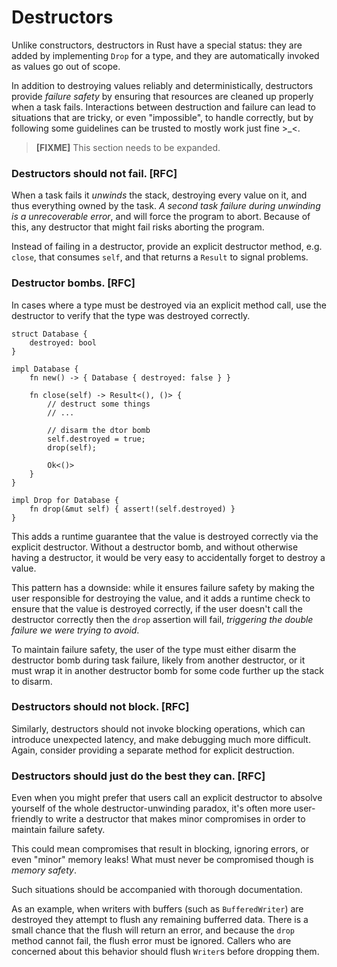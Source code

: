 # Destructors

Unlike constructors, destructors in Rust have a special status: they are added
by implementing `Drop` for a type, and they are automatically invoked as values
go out of scope.

In addition to destroying values reliably and deterministically,
destructors provide *failure safety* by ensuring that resources are cleaned
up properly when a task fails.
Interactions between destruction and failure can lead to
situations that are tricky, or even "impossible",
to handle correctly,
but by following some guidelines can be trusted to mostly work just fine >_<.

> **[FIXME]** This section needs to be expanded.

### Destructors should not fail. [RFC]

When a task fails it *unwinds* the stack,
destroying every value on it,
and thus everything owned by the task.
*A second task failure during unwinding is a unrecoverable error*,
and will force the program to abort.
Because of this, any destructor that might fail risks aborting the program.

Instead of failing in a destructor,
provide an explicit destructor method, e.g. `close`,
that consumes `self`,
and that returns a `Result` to signal problems.

### Destructor bombs. [RFC]

In cases where a type must be destroyed via an explicit method call,
use the destructor to verify that the type was destroyed correctly.

```
struct Database {
    destroyed: bool
}

impl Database {
    fn new() -> { Database { destroyed: false } }

    fn close(self) -> Result<(), ()> {
        // destruct some things
        // ...

        // disarm the dtor bomb
        self.destroyed = true;
        drop(self);

        Ok<()>
    }
}

impl Drop for Database {
    fn drop(&mut self) { assert!(self.destroyed) }
}
```

This adds a runtime guarantee that the value is destroyed
correctly via the explicit destructor.
Without a destructor bomb,
and without otherwise having a destructor,
it would be very easy to accidentally forget
to destroy a value.

This pattern has a downside:
while it ensures failure safety by making the user responsible
for destroying the value,
and it adds a runtime check to ensure that the value is destroyed correctly,
if the user doesn't call the destructor correctly then the `drop` assertion will fail,
*triggering the double failure we were trying to avoid*.

To maintain failure safety,
the user of the type must either disarm the destructor bomb during task failure,
likely from another destructor,
or it must wrap it in another destructor bomb for some code further up the stack to disarm.

### Destructors should not block. [RFC]

Similarly, destructors should not invoke blocking operations,
which can introduce unexpected latency,
and make debugging much more difficult.
Again, consider providing a separate method for explicit destruction.

### Destructors should just do the best they can. [RFC]

Even when you might prefer that users call an explicit destructor
to absolve yourself of the whole destructor-unwinding paradox,
it's often more user-friendly to write a destructor that makes
minor compromises in order to maintain failure safety.

This could mean compromises that result in blocking, ignoring errors,
or even "minor" memory leaks! What must never be compromised though
is *memory safety*.

Such situations should be accompanied with thorough documentation.

As an example,
when writers with buffers (such as `BufferedWriter`) are destroyed they attempt
to flush any remaining bufferred data.
There is a small chance that the flush will return an error,
and because the `drop` method cannot fail,
the flush error must be ignored.
Callers who are concerned about this behavior should flush `Writer`s
before dropping them.
